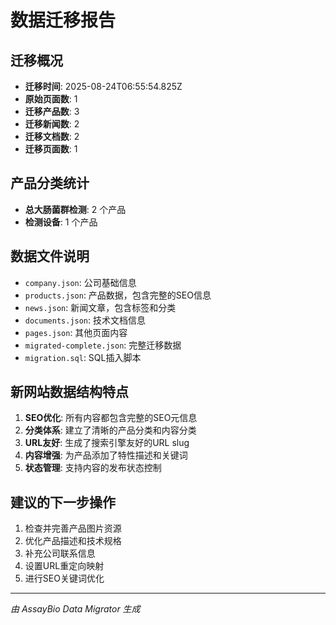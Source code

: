 # 数据迁移报告

## 迁移概况
- **迁移时间**: 2025-08-24T06:55:54.825Z
- **原始页面数**: 1
- **迁移产品数**: 3
- **迁移新闻数**: 2  
- **迁移文档数**: 2
- **迁移页面数**: 1

## 产品分类统计
- **总大肠菌群检测**: 2 个产品
- **检测设备**: 1 个产品

## 数据文件说明
- `company.json`: 公司基础信息
- `products.json`: 产品数据，包含完整的SEO信息
- `news.json`: 新闻文章，包含标签和分类
- `documents.json`: 技术文档信息
- `pages.json`: 其他页面内容
- `migrated-complete.json`: 完整迁移数据
- `migration.sql`: SQL插入脚本

## 新网站数据结构特点
1. **SEO优化**: 所有内容都包含完整的SEO元信息
2. **分类体系**: 建立了清晰的产品分类和内容分类
3. **URL友好**: 生成了搜索引擎友好的URL slug
4. **内容增强**: 为产品添加了特性描述和关键词
5. **状态管理**: 支持内容的发布状态控制

## 建议的下一步操作
1. 检查并完善产品图片资源
2. 优化产品描述和技术规格
3. 补充公司联系信息
4. 设置URL重定向映射
5. 进行SEO关键词优化

---
*由 AssayBio Data Migrator 生成*
